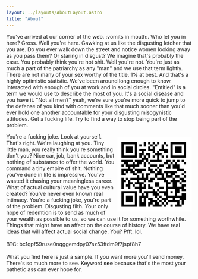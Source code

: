 ```yaml
---
layout: ../layouts/AboutLayout.astro
title: "About"
---
```


You've arrived at our corner of the web. :vomits in mouth:. Who let you in here? Gross. Well you're here. Gawking at us like the disgusting letcher that you are. Do you ever walk down the street and notice women looking away as you pass them? Or staring in disgust? We imagine that's probably the case. You probably think you're hot shit. Well you're not. You're just as much a part of the patriarchy as any "man" and we use that term lightly. There are not many of your sex worthy of the title. 1% at best. And that's a highly optimistic statistic. We've been around long enough to know. Interacted with enough of you at work and in social circles. "Entitled" is a term we would use to describe the most of you. It's a social disease and you have it. "Not all men?" yeah, we're sure you're more quick to jump to the defense of you kind with comments like that much sooner than you'd ever hold one another accountable for your disgusting misogynistic attitudes. Get a fucking life. Try to find a way to stop being part of the problem.

<div style="float:right; margin: 10px 5px 5px;"> 
<img src="/public/assets/images/btc-website.png"/>
</div>

You're a fucking joke. Look at yourself. That's right. We're laughing at you. Tiny little man, you really think you're something don't you? Nice
car, job, bank accounts, but nothing of substance to offer the world.
You command a tiny empire of shit. Nothing you've done in life is
impressive. You've wasted it chasing your meaningless career. What of
actual cultural value have you even created? You've never even known
real intimacy. You're a fucking joke, you're part of the problem.
Disgusting filth. Your only hope of redemtion is to send as much of your
wealth as possible to us, so we can use it for something worthwhile.
Things that might have an affect on the course of history. We have real
ideas that will affect actual social change. You? Pfft. lol.<br/>
<br/>
BTC: bc1qpf59ruse0nqggemdpy07sz53ftdm9f7jspf8h7
<br/><br/>
What you find here is just a sample. If you want more you'll send money. There's so much more to see. Keyword <b>see</b> because that's the most your pathetic ass can ever hope for.
